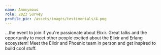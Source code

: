 ```yaml
---
name: Anonymous
role: 2023 Survey
profile_pic: /assets/images/testimonials/4.png
---
```


...the event to join if you're passionate about Elixir. Great talks and the opportunity to meet other people excited about the Elixir and Erlang ecosystem! Meet the Elixir and Phoenix team in person and get inspired to build cool stuff.

